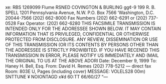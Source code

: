 xe: RBS
1269099
Flume RSNED
COVINGTON & BURLING  gg¢-9 199
R. B. SPELL
1201 Pennsylvania Avenue, N.W.
P.O. Box 7566
‘Washington, D.C. 20044-7566
(202) 662-8000
Fax Numbers (202) 662-6291 or (202) 737-0528
Fax Operator: (202) 662-6280
THIS FACSIMILE TRANSMISSION IS INTENDED ONLY FOR THE ADORESSEE SHOWN
BELOW. IT MAY CONTAIN INFORMATION THAT IS PRIVILEGED, CONFIDENTIAL OR OTHERWISE
PROTECTED FROM DISCLOSURE. ANY REVIEW, DISSEMINATION OR USE OF THIS TRANSMISSION
(OR ITS CONTENTS BY PERSONS OTHER THAN THE ADDRESSEE IS STRICTLY PROWIBITED. IF
YOU HAVE RECENED THIS TRANSMISSION IN ERROR, PLEASE NOTIFY US IMMEDIATELY AND
(MAIL THE ORIGINAL TO US AT THE ABOVE ADORI
Date: December 9, 1999
To: Haney H. Bell, Esq.
From: David H. Remes
(202) 778-5212 — direct fax
Room: 803E
U, Pages (including cover)
MESSAGE:
VOLELS28
00m) SNTTUNE ¥ NOIONTAGD x¥d 60:TT 66/60/27 “—